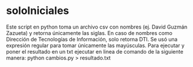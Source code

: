 # soloIniciales
Este script en python toma un archivo csv con nombres (ej. David Guzmán Zazueta) y retorna únicamente las siglas. 
En caso de nombres como Dirección de Tecnologías de Información, solo retorna DTI.
Se usó una expresión regular para tomar únicamente las mayúsculas.
Para ejecutar y poner el resultado en un txt ejecutar en linea de comando de la siguiente manera:
python cambios.py > resultado.txt

